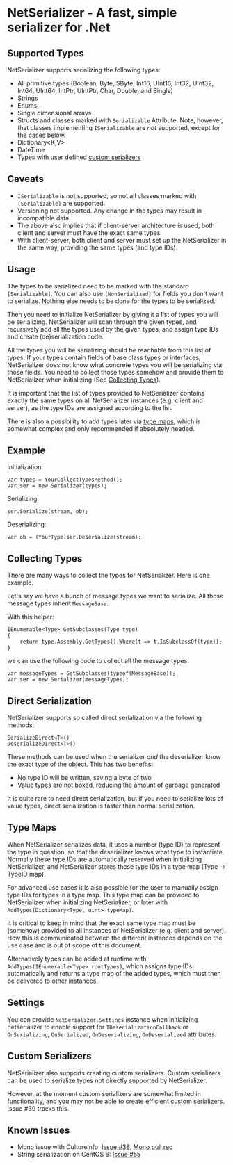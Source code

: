 # NetSerializer - A fast, simple serializer for .Net

## Supported Types

NetSerializer supports serializing the following types:

- All primitive types (Boolean, Byte, SByte, Int16, UInt16, Int32, UInt32,
  Int64, UInt64, IntPtr, UIntPtr, Char, Double, and Single)
- Strings
- Enums
- Single dimensional arrays
- Structs and classes marked with `Serializable` Attribute. Note, however,
  that classes implementing `ISerializable` are _not_ supported, except for
  the cases below.
- Dictionary<K,V>
- DateTime
- Types with user defined [custom serializers](#custom-serializers)

## Caveats

- `ISerializable` is not supported, so not all classes marked with
  `[Serializable]` are supported.
- Versioning not supported. Any change in the types may result in incompatible
  data.
- The above also implies that if client-server architecture is used, both
  client and server must have the exact same types.
- With client-server, both client and server must set up the NetSerializer in
  the same way, providing the same types (and type IDs).

## Usage

The types to be serialized need to be marked with the standard
`[Serializable]`. You can also use `[NonSerialized]` for fields you don't
want to serialize. Nothing else needs to be done for the types to be
serialized.

Then you need to initialize NetSerializer by giving it a list of types you
will be serializing. NetSerializer will scan through the given types, and
recursively add all the types used by the given types, and assign type IDs and
create (de)serialization code.

All the types you will be serializing should be reachable from this list of
types. If your types contain fields of base class types or interfaces,
NetSerializer does not know what concrete types you will be serializing via
those fields. You need to collect those types somehow and provide them to
NetSerializer when initializing (See [Collecting Types](#collecting-types)).

It is important that the list of types provided to NetSerializer contains
exactly the same types on all NetSerializer instances (e.g. client and
server), as the type IDs are assigned according to the list.

There is also a possibility to add types later via [type maps](#type-maps),
which is somewhat complex and only recommended if absolutely needed.

## Example

Initialization:

```
var types = YourCollectTypesMethod();
var ser = new Serializer(types);
```

Serializing:

`ser.Serialize(stream, ob);`

Deserializing:

`var ob = (YourType)ser.Deserialize(stream);`

## Collecting Types

There are many ways to collect the types for NetSerializer. Here is one
example.

Let's say we have a bunch of message types we want to serialize. All those
message types inherit `MessageBase`.

With this helper:

```
IEnumerable<Type> GetSubclasses(Type type)
{
	return type.Assembly.GetTypes().Where(t => t.IsSubclassOf(type));
}
```

we can use the following code to collect all the message types:

```
var messageTypes = GetSubclasses(typeof(MessageBase));
var ser = new Serializer(messageTypes);
```

## Direct Serialization

NetSerializer supports so called direct serialization via the following
methods:

```
SerializeDirect<T>()
DeserializeDirect<T>()
```

These methods can be used when the serializer _and_ the deserializer know the
exact type of the object. This has two benefits:

- No type ID will be written, saving a byte of two
- Value types are not boxed, reducing the amount of garbage generated

It is quite rare to need direct serialization, but if you need to serialize
lots of value types, direct serialization is faster than normal serialization.

## Type Maps

When NetSerializer serializes data, it uses a number (type ID) to represent
the type in question, so that the deserializer knows what type to instantiate.
Normally these type IDs are automatically reserved when initializing
NetSerializer, and NetSerializer stores these type IDs in a type map (Type -> TypeID map).

For advanced use cases it is also possible for the user to manually assign
type IDs for types in a type map. This type map can be provided to
NetSerializer when initializing NetSerializer, or later with
`AddTypes(Dictionary<Type, uint> typeMap)`.

It is critical to keep in mind that the exact same type map must be (somehow)
provided to all instances of NetSerializer (e.g. client and server). How this
is communicated between the different instances depends on the use case and is
out of scope of this document.

Alternatively types can be added at runtime with `AddTypes(IEnumerable<Type>
rootTypes)`, which assigns type IDs automatically and returns a type map of
the added types, which must then be delivered to other instances.

## Settings

You can provide `NetSerializer.Settings` instance when initializing
netserializer to enable support for `IDeserializationCallback` or
`OnSerializing`, `OnSerialized`, `OnDeserializing`, `OnDeserialized`
attributes.

## Custom Serializers

NetSerializer also supports creating custom serializers. Custom serializers can
be used to serialize types not directly supported by NetSerializer.

However, at the moment custom serializers are somewhat limited in
functionality, and you may not be able to create efficient custom serializers.
Issue #39 tracks this.

## Known Issues

- Mono issue with CultureInfo: [Issue #38](https://github.com/tomba/netserializer/pull/38),
  [Mono pull req](https://github.com/mono/mono/pull/2942)
- String serialization on CentOS 6:
  [Issue #55](https://github.com/tomba/netserializer/pull/55)
